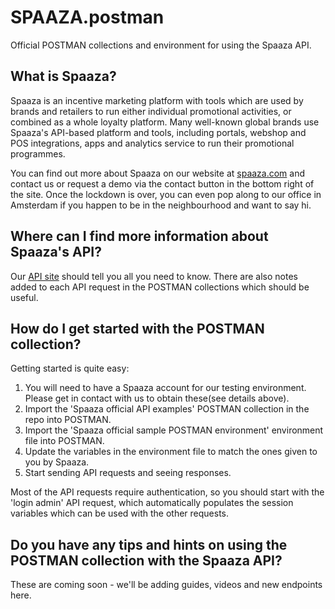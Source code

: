 # SPAAZA.postman
Official POSTMAN collections and environment for using the Spaaza API. 

## What is Spaaza?

Spaaza is an incentive marketing platform with tools which are used by brands and retailers to run
either individual promotional activities, or combined as a whole loyalty platform. Many well-known
global brands use Spaaza's API-based platform and tools, including portals, webshop and POS
integrations, apps and analytics service to run their promotional programmes.

You can find out more about Spaaza on our website at [spaaza.com](https://www.spaaza.com) and 
contact us or request a demo via the contact button in the bottom right of the site. Once the 
lockdown is over, you can even pop along to our office in Amsterdam if you happen to be in the 
neighbourhood and want to say hi.

## Where can I find more information about Spaaza's API?

Our [API site](https://docs.spaaaza.com) should tell you all you need to know. There are also notes
added to each API request in the POSTMAN collections which should be useful.

## How do I get started with the POSTMAN collection?

Getting started is quite easy:

1. You will need to have a Spaaza account for our testing environment. Please get in contact with us
   to obtain these(see details above).
2. Import the 'Spaaza official API examples' POSTMAN collection in the repo into POSTMAN.
3. Import the 'Spaaza official sample POSTMAN environment' environment file into POSTMAN.
4. Update the variables in the environment file to match the ones given to you by Spaaza.
5. Start sending API requests and seeing responses.

Most of the API requests require authentication, so you should start with the 'login admin' API
request, which automatically populates the session variables which can be used with the other 
requests.

## Do you have any tips and hints on using the POSTMAN collection with the Spaaza API?

These are coming soon - we'll be adding guides, videos and new endpoints here.
